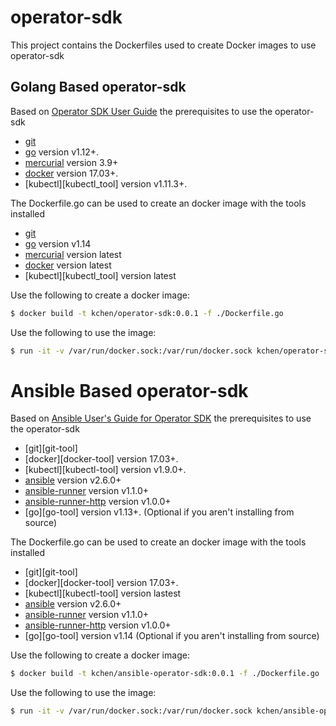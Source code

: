 # operator-sdk
This project contains the Dockerfiles used to create Docker images to use operator-sdk

## Golang Based operator-sdk

Based on [Operator SDK User Guide][operator_sdk_user_guide]
the prerequisites to use the operator-sdk

- [git][git_tool]
- [go][go_tool] version v1.12+.
- [mercurial][mercurial_tool] version 3.9+
- [docker][docker_tool] version 17.03+.
- [kubectl][kubectl_tool] version v1.11.3+.

The Dockerfile.go can be used to create an docker image with the tools installed

- [git][git_tool]
- [go][go_tool] version v1.14
- [mercurial][mercurial_tool] version latest
- [docker][docker_tool] version latest
- [kubectl][kubectl_tool] version latest

Use the following to create a docker image:

```sh
$ docker build -t kchen/operator-sdk:0.0.1 -f ./Dockerfile.go
```

Use the following to use the image:

```sh
$ run -it -v /var/run/docker.sock:/var/run/docker.sock kchen/operator-sdk:0.0.1 /bin/sh
```

# Ansible Based operator-sdk

Based on [Ansible User's Guide for Operator SDK][ansibl_operator_user_guide]
the prerequisites to use the operator-sdk

- [git][git-tool]
- [docker][docker-tool] version 17.03+.
- [kubectl][kubectl-tool] version v1.9.0+.
- [ansible][ansible-tool] version v2.6.0+
- [ansible-runner][ansible-runner-tool] version v1.1.0+
- [ansible-runner-http][ansible-runner-http-plugin] version v1.0.0+
- [go][go-tool] version v1.13+. (Optional if you aren't installing from source)

The Dockerfile.go can be used to create an docker image with the tools installed

- [git][git-tool]
- [docker][docker-tool] version 17.03+.
- [kubectl][kubectl-tool] version lastest
- [ansible][ansible-tool] version v2.6.0+
- [ansible-runner][ansible-runner-tool] version v1.1.0+
- [ansible-runner-http][ansible-runner-http-plugin] version v1.0.0+
- [go][go-tool] version v1.14 (Optional if you aren't installing from source)

Use the following to create a docker image:

```sh
$ docker build -t kchen/ansible-operator-sdk:0.0.1 -f ./Dockerfile.go
```

Use the following to use the image:

```sh
$ run -it -v /var/run/docker.sock:/var/run/docker.sock kchen/ansible-operator-sdk:0.0.1 /bin/sh
```


[ansibl_operator_user_guide]: https://github.com/operator-framework/operator-sdk/blob/master/doc/ansible/user-guide.md
[operator_sdk_user_guide]: https://github.com/operator-framework/operator-sdk/blob/master/doc/user-guide.md
[git_tool]: https://git-scm.com/downloads
[mercurial_tool]: https://www.mercurial-scm.org/downloads
[go_tool]: https://golang.org/dl/
[docker_tool]: https://docs.docker.com/install/
[ansible-tool]:https://docs.ansible.com/ansible/latest/index.html
[ansible-runner-tool]:https://ansible-runner.readthedocs.io/en/latest/install.html
[ansible-runner-http-plugin]:https://github.com/ansible/ansible-runner-http

